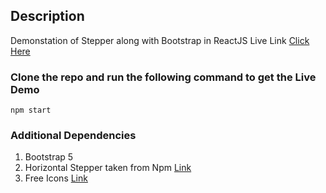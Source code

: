 ## Description
Demonstation of Stepper along with Bootstrap in ReactJS
Live Link [Click Here](https://stepperdemo.netlify.app/)

### Clone the repo and run the following command to get the Live Demo

```
npm start
```

### Additional Dependencies 

1. Bootstrap 5
2. Horizontal Stepper taken from Npm [Link](https://www.npmjs.com/package/react-stepper-horizontal)
3. Free Icons [Link](https://fontawesome.com/icons)

